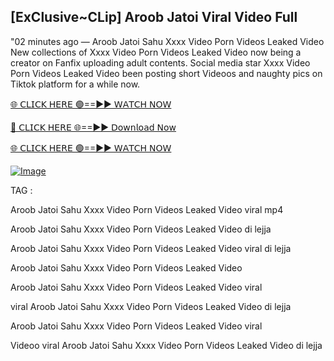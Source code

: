 ## [ExClusive~CLip] Aroob Jatoi Viral Video Full


"02 minutes ago —  Aroob Jatoi Sahu Xxxx Video Porn Videos Leaked Video New collections of   Xxxx Video Porn Videos Leaked Video now being a creator on Fanfix uploading adult contents. Social media star   Xxxx Video Porn Videos Leaked Video been posting short Videoos and naughty pics on Tiktok platform for a while now.


[🌐 𝖢𝖫𝖨𝖢𝖪 𝖧𝖤𝖱𝖤 🟢==►► 𝖶𝖠𝖳𝖢𝖧 𝖭𝖮𝖶](https://3-tanei-pinik.blogspot.com/2025/02/viral-video.html)

[🔴 𝖢𝖫𝖨𝖢𝖪 𝖧𝖤𝖱𝖤 🌐==►► 𝖣𝗈𝗐𝗇𝗅𝗈𝖺𝖽 𝖭𝗈𝗐](https://3-tanei-pinik.blogspot.com/2025/02/viral-video.html)

[🌐 𝖢𝖫𝖨𝖢𝖪 𝖧𝖤𝖱𝖤 🟢==►► 𝖶𝖠𝖳𝖢𝖧 𝖭𝖮𝖶](https://3-tanei-pinik.blogspot.com/2025/02/viral-video.html)

[![Image](https://github.com/user-attachments/assets/ff3b7bd4-415c-4ca3-a6c8-b1f096193c29)](https://3-tanei-pinik.blogspot.com/2025/02/viral-video.html)


TAG :

Aroob Jatoi Sahu Xxxx Video Porn Videos Leaked Video viral mp4

Aroob Jatoi Sahu Xxxx Video Porn Videos Leaked Video di lejja

Aroob Jatoi Sahu Xxxx Video Porn Videos Leaked Video viral di lejja

Aroob Jatoi Sahu Xxxx Video Porn Videos Leaked Video

Aroob Jatoi Sahu Xxxx Video Porn Videos Leaked Video viral

viral Aroob Jatoi Sahu Xxxx Video Porn Videos Leaked Video di lejja

Aroob Jatoi Sahu Xxxx Video Porn Videos Leaked Video viral

Videoo viral Aroob Jatoi Sahu Xxxx Video Porn Videos Leaked Video di lejja
